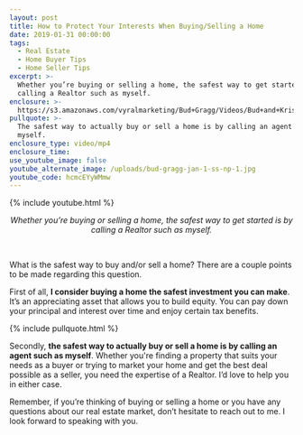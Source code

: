```yaml
---
layout: post
title: How to Protect Your Interests When Buying/Selling a Home
date: 2019-01-31 00:00:00
tags:
  - Real Estate
  - Home Buyer Tips
  - Home Seller Tips
excerpt: >-
  Whether you’re buying or selling a home, the safest way to get started is by
  calling a Realtor such as myself.
enclosure: >-
  https://s3.amazonaws.com/vyralmarketing/Bud+Gragg/Videos/Bud+and+Kristin+Gragg+-+How+to+Protect+Your+Interests+When+Buying-Selling+a+Home.mp4
pullquote: >-
  The safest way to actually buy or sell a home is by calling an agent such as
  myself.
enclosure_type: video/mp4
enclosure_time:
use_youtube_image: false
youtube_alternate_image: /uploads/bud-gragg-jan-1-ss-np-1.jpg
youtube_code: hcmcEYyWMmw
---
```


{% include youtube.html %}

<center><em>Whether you&rsquo;re buying or selling a home, the safest way to get started is by calling a Realtor such as myself.</em></center>

 

What is the safest way to buy and/or sell a home? There are a couple points to be made regarding this question.

First of all, **I consider buying a home the safest investment you can make**. It’s an appreciating asset that allows you to build equity. You can pay down your principal and interest over time and enjoy certain tax benefits.

{% include pullquote.html %}

Secondly, **the safest way to actually buy or sell a home is by calling an agent such as myself**. Whether you're finding a property that suits your needs as a buyer or trying to market your home and get the best deal possible as a seller, you need the expertise of a Realtor. I’d love to help you in either case.

Remember, if you’re thinking of buying or selling a home or you have any questions about our real estate market, don’t hesitate to reach out to me. I look forward to speaking with you.